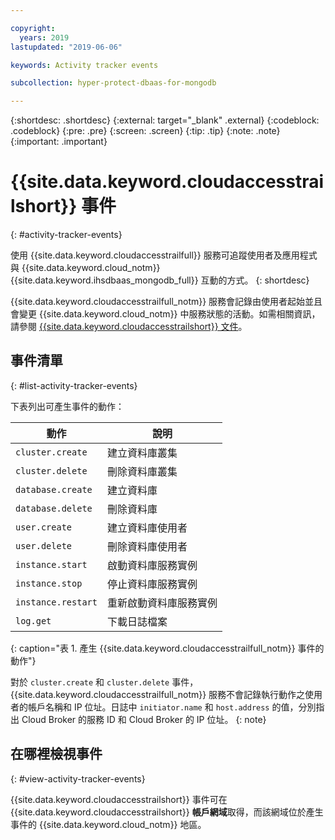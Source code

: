 ```yaml
---

copyright:
  years: 2019
lastupdated: "2019-06-06"

keywords: Activity tracker events

subcollection: hyper-protect-dbaas-for-mongodb

---
```


{:shortdesc: .shortdesc}
{:external: target="_blank" .external}
{:codeblock: .codeblock}
{:pre: .pre}
{:screen: .screen}
{:tip: .tip}
{:note: .note}
{:important: .important}

# {{site.data.keyword.cloudaccesstrailshort}} 事件
{: #activity-tracker-events}

使用 {{site.data.keyword.cloudaccesstrailfull}} 服務可追蹤使用者及應用程式與 {{site.data.keyword.cloud_notm}} {{site.data.keyword.ihsdbaas_mongodb_full}} 互動的方式。
{: shortdesc}

{{site.data.keyword.cloudaccesstrailfull_notm}} 服務會記錄由使用者起始並且會變更 {{site.data.keyword.cloud_notm}} 中服務狀態的活動。如需相關資訊，請參閱 [{{site.data.keyword.cloudaccesstrailshort}} 文件](/docs/services/Activity-Tracker-with-LogDNA?topic=logdnaat-getting-started)。

## 事件清單
{: #list-activity-tracker-events}

下表列出可產生事件的動作：

|動作|說明|
| ---------------------- | ----------------------------------------- |
|`cluster.create`|建立資料庫叢集|
|`cluster.delete`|刪除資料庫叢集|
|`database.create`|建立資料庫|
|`database.delete`|刪除資料庫|
|`user.create`|建立資料庫使用者|
|`user.delete`|刪除資料庫使用者|
|`instance.start`|啟動資料庫服務實例|
|`instance.stop`|停止資料庫服務實例|
|`instance.restart`|重新啟動資料庫服務實例|
|`log.get`|下載日誌檔案|
{: caption="表 1. 產生 {{site.data.keyword.cloudaccesstrailfull_notm}} 事件的動作"}

對於 `cluster.create` 和 `cluster.delete` 事件，{{site.data.keyword.cloudaccesstrailfull_notm}} 服務不會記錄執行動作之使用者的帳戶名稱和 IP 位址。日誌中 `initiator.name` 和 `host.address` 的值，分別指出 Cloud Broker 的服務 ID 和 Cloud Broker 的 IP 位址。
{: note}

## 在哪裡檢視事件
{: #view-activity-tracker-events}

<!-- Option 2: Add the following sentence if your service sends events to the account domain. -->

{{site.data.keyword.cloudaccesstrailshort}} 事件可在 {{site.data.keyword.cloudaccesstrailshort}} **帳戶網域**取得，而該網域位於產生事件的 {{site.data.keyword.cloud_notm}} 地區。
